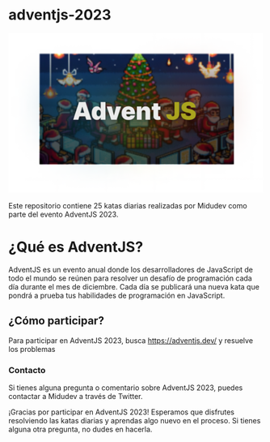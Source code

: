 # adventjs-2023

![Alt text](banner.png)

Este repositorio contiene 25 katas diarias realizadas por Midudev como parte del evento AdventJS 2023.

# ¿Qué es AdventJS?

AdventJS es un evento anual donde los desarrolladores de JavaScript de todo el mundo se reúnen para resolver un desafío de programación cada día durante el mes de diciembre. Cada día se publicará una nueva kata que pondrá a prueba tus habilidades de programación en JavaScript.

## ¿Cómo participar?

Para participar en AdventJS 2023, busca https://adventjs.dev/ y resuelve los problemas

### Contacto

Si tienes alguna pregunta o comentario sobre AdventJS 2023, puedes contactar a Midudev a través de Twitter.

¡Gracias por participar en AdventJS 2023! Esperamos que disfrutes resolviendo las katas diarias y aprendas algo nuevo en el proceso. Si tienes alguna otra pregunta, no dudes en hacerla.
